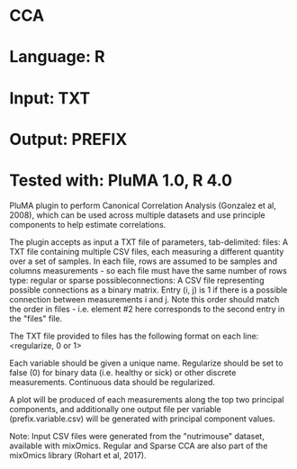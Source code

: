 # CCA
# Language: R
# Input: TXT
# Output: PREFIX
# Tested with: PluMA 1.0, R 4.0

PluMA plugin to perform Canonical Correlation Analysis (Gonzalez et al, 2008),
which can be used across multiple datasets and use principle components to
help estimate correlations.

The plugin accepts as input a TXT file of parameters, tab-delimited:
files: A TXT file containing multiple CSV files, each measuring a different
quantity over a set of samples.  In each file, rows are assumed to be samples
and columns measurements - so each file must have the same number of rows
type: regular or sparse
possibleconnections: A CSV file representing possible connections as a binary matrix.
Entry (i, j) is 1 if there is a possible connection between measurements i and j.
Note this order should match the order in files - i.e. element #2 here corresponds
to the second entry in the "files" file.

The TXT file provided to files has the following format on each line:
<CSV file> <name of variable> <regularize, 0 or 1>

Each variable should be given a unique name.  Regularize should be set to false (0)
for binary data (i.e. healthy or sick) or other discrete measurements.  Continuous
data should be regularized.

A plot will be produced of each measurements along the top two principal components,
and additionally one output file per variable (prefix.variable.csv) will be generated
with principal component values.

Note: Input CSV files were generated from the "nutrimouse" dataset, available
with mixOmics.  Regular and Sparse CCA are also part of the mixOmics library (Rohart et al, 2017).
